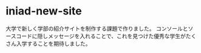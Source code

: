 # iniad-new-site

大学で新しく学部の紹介サイトを制作する課題で作りました。
コンソールとソースコードに隠しメッセージを入れることで、これを見つけた優秀な学生がたくさん入学することを期待しました。
